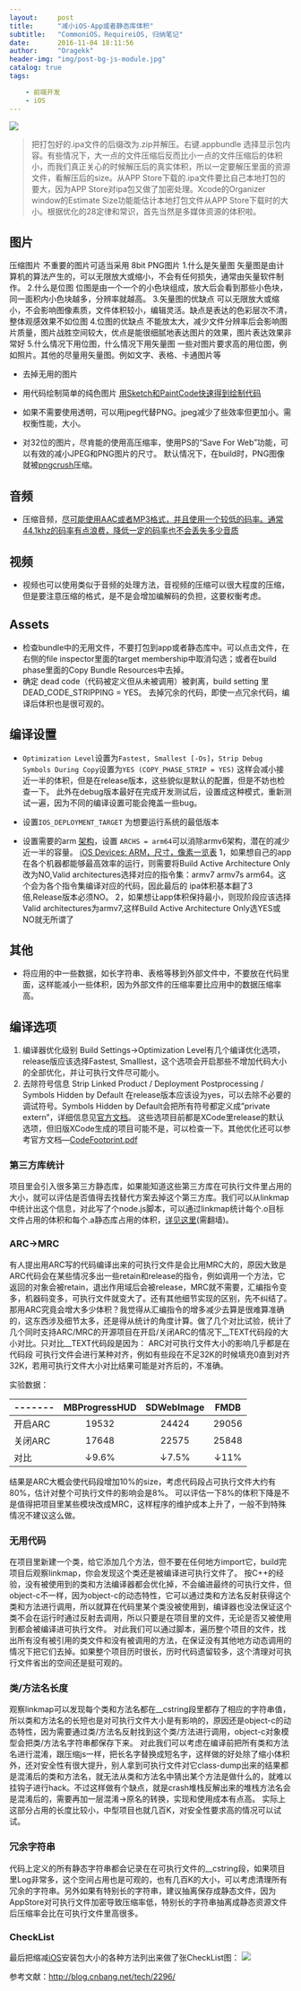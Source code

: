 ```yaml
---
layout:     post
title:      "减小iOS-App或者静态库体积"
subtitle:   "CommoniOS，RequireiOS, 归纳笔记"
date:       2016-11-04 18:11:56
author:     "Oragekk"
header-img: "img/post-bg-js-module.jpg"
catalog: true
tags:

    - 前端开发
    - iOS
---
```

![](https://zero-space.s3.amazonaws.com/photos/2e6cc210-e9a6-4a0f-9c05-2c4056a982acx840.jpg)


>把打包好的.ipa文件的后缀改为.zip并解压。右键.appbundle 选择显示包内容。有些情况下，大一点的文件压缩后反而比小一点的文件压缩后的体积小，而我们真正关心的时候解压后的真实体积，所以一定要解压里面的资源文件，看解压后的size。从APP Store下载的.ipa文件要比自己本地打包的要大，因为APP Store对ipa包又做了加密处理。Xcode的Organizer window的Estimate Size功能能估计本地打包文件从APP Store下载时的大小。根据优化的28定律和常识，首先当然是多媒体资源的体积啦。

## 图片
压缩图片 不重要的图片可适当采用 8bit PNG图片
1.什么是矢量图 矢量图是由计算机的算法产生的，可以无限放大或缩小，不会有任何损失，通常由矢量软件制作。
2.什么是位图 位图是由一个一个的小色块组成，放大后会看到那些小色块，同一面积内小色块越多，分辨率就越高。
3.矢量图的优缺点 可以无限放大或缩小，不会影响图像素质，文件体积较小，编辑灵活。缺点是表达的色彩层次不清，整体观感效果不如位图
4.位图的优缺点 不能放太大，减少文件分辨率后会影响图片质量，图片战胜空间较大，优点是能很细腻地表达图片的效果，图片表达效果非常好
5.什么情况下用位图，什么情况下用矢量图 一些对图片要求高的用位图，例如照片。其他的尽量用矢量图。例如文字、表格、卡通图片等

- 去掉无用的图片

- 用代码绘制简单的纯色图片 [用Sketch和PaintCode快速得到绘制代码](http://www.jianshu.com/p/d01110c80495)

- 如果不需要使用透明，可以用jpeg代替PNG。jpeg减少了些效率但更加小。需权衡性能，大小。

- 对32位的图片，尽肯能的使用高压缩率，使用PS的“Save For Web”功能，可以有效的减小JPEG和PNG图片的尺寸。 默认情况下，在build时，PNG图像就被[pngcrush](https://developer.apple.com/library/ios/qa/qa1681/_index.html)压缩。

## 音频
- 压缩音频，[尽可能使用AAC或者MP3格式，并且使用一个较低的码率。通常44.1khz的码率有点浪费，降低一定的码率也不会丢失多少音质](https://developer.apple.com/videos/wwdc/2011/?id=404)

## 视频
- 视频也可以使用类似于音频的处理方法，音视频的压缩可以很大程度的压缩，但是要注意压缩的格式，是不是会增加编解码的负担，这要权衡考虑。

## Assets
- 检查bundle中的无用文件，不要打包到app或者静态库中。可以点击文件，在右侧的file inspector里面的target membership中取消勾选；或者在build phase里面的Copy Bundle Resources中去掉。
- 确定 dead code（代码被定义但从未被调用）被剥离，build setting 里 DEAD_CODE_STRIPPING = YES。 去掉冗余的代码，即使一点冗余代码，编译后体积也是很可观的。

## 编译设置
- ``Optimization Level``设置为``Fastest, Smallest [-Os]``，``Strip Debug``
 ``Symbols During Copy``设置为``YES (COPY_PHASE_STRIP = YES)``
这样会减小接近一半的体积，但是在release版本，这些貌似是默认的配置，但是不妨也检查一下。 此外在debug版本最好在完成开发测试后，设置成这种模式，重新测试一遍，因为不同的编译设置可能会掩盖一些bug。

- 设置``IOS_DEPLOYMENT_TARGET`` 为想要运行系统的最低版本

- 设置需要的arm [架构](http://lib.csdn.net/base/16)，设置 ``ARCHS = arm64``可以消除armv6架构，潜在的减少近一半的容量。
[iOS Devices: ARM，尺寸，像素一览表](https://www.innerfence.com/howto/apple-ios-devices-dates-versions-instruction-sets)
1，如果想自己的app在各个机器都能够最高效率的运行，则需要将Build Active Architecture Only改为NO,Valid architectures选择对应的指令集：armv7 armv7s arm64。这个会为各个指令集编译对应的代码，因此最后的 ipa体积基本翻了3倍,Release版本必须NO。
2，如果想让app体积保持最小，则现阶段应该选择Valid architectures为armv7,这样Build Active Architecture Only选YES或NO就无所谓了

## 其他

- 将应用的中一些数据，如长字符串、表格等移到外部文件中，不要放在代码里面，这样能减小一些体积，因为外部文件的压缩率要比应用中的数据压缩率高。

## 编译选项
1. 编译器优化级别
Build Settings->Optimization Level有几个编译优化选项，release版应该选择Fastest, Smalllest，这个选项会开启那些不增加代码大小的全部优化，并让可执行文件尽可能小。
2. 去除符号信息
Strip Linked Product / Deployment Postprocessing / Symbols Hidden by Default 在release版本应该设为yes，可以去除不必要的调试符号。Symbols Hidden by Default会把所有符号都定义成”private extern”，详细信息见[官方文档](https://developer.apple.com/library/mac/documentation/DeveloperTools/Conceptual/MachOTopics/1-Articles/executing_files.html#//apple_ref/doc/uid/TP40001829-97021-TPXREF121)。
这些选项目前都是XCode里release的默认选项，但旧版XCode生成的项目可能不是，可以检查一下。其他优化还可以参考官方文档—[CodeFootprint.pdf](https://developer.apple.com/legacy/library/documentation/Performance/Conceptual/CodeFootprint/CodeFootprint.pdf)
### 第三方库统计
项目里会引入很多第三方静态库，如果能知道这些第三方库在可执行文件里占用的大小，就可以评估是否值得去找替代方案去掉这个第三方库。我们可以从linkmap中统计出这个信息，对此写了个node.js脚本，可以通过linkmap统计每个.o目标文件占用的体积和每个.a静态库占用的体积，[详见这里](https://gist.github.com/bang590/8f3e9704f1c2661836cd)(需翻墙)。
### ARC->MRC
有人提出用ARC写的代码编译出来的可执行文件是会比用MRC大的，原因大致是ARC代码会在某些情况多出一些retain和release的指令，例如调用一个方法，它返回的对象会被retain，退出作用域后会被release，MRC就不需要，汇编指令变多，机器码变多，可执行文件就变大了。还有其他细节实现的区别，先不纠结了。
那用ARC究竟会增大多少体积？我觉得从汇编指令的增多减少去算是很难算准确的，这东西涉及细节太多，还是得从统计的角度计算。做了几个对比试验，统计了几个同时支持ARC/MRC的开源项目在开启/关闭ARC的情况下__TEXT代码段的大小对比。只对比__TEXT代码段是因为：
ARC对可执行文件大小的影响几乎都是在代码段
可执行文件会进行某种对齐，例如有些段在不足32K的时候填充0直到对齐32K，若用可执行文件大小对比结果可能是对齐后的，不准确。

实验数据：

-------|MBProgressHUD|SDWebImage|FMDB
-------|:-----------:|:--------:|:-----:
开启ARC|19532|24424|29056
关闭ARC|17648|22575|25848
对比|↓9.6%|↓7.5%|↓11%


结果是ARC大概会使代码段增加10%的size，考虑代码段占可执行文件大约有80%，估计对整个可执行文件的影响会是8%。
可以评估一下8%的体积下降是不是值得把项目里某些模块改成MRC，这样程序的维护成本上升了，一般不到特殊情况不建议这么做。
### 无用代码
在项目里新建一个类，给它添加几个方法，但不要在任何地方import它，build完项目后观察linkmap，你会发现这个类还是被编译进可执行文件了。
按C++的经验，没有被使用到的类和方法编译器都会优化掉，不会编进最终的可执行文件，但object-c不一样，因为object-c的动态特性，它可以通过类和方法名反射获得这个类和方法进行调用，所以就算在代码里某个类没被使用到，编译器也没法保证这个类不会在运行时通过反射去调用，所以只要是在项目里的文件，无论是否又被使用到都会被编译进可执行文件。
对此我们可以通过脚本，遍历整个项目的文件，找出所有没有被引用的类文件和没有被调用的方法，在保证没有其他地方动态调用的情况下把它们去掉。如果整个项目历时很长，历时代码遗留较多，这个清理对可执行文件省出的空间还是挺可观的。
### 类/方法名长度
观察linkmap可以发现每个类和方法名都在__cstring段里都存了相应的字符串值，所以类和方法名的长短也是对可执行文件大小是有影响的，原因还是object-c的动态特性，因为需要通过类/方法名反射找到这个类/方法进行调用，object-c对象模型会把类/方法名字符串都保存下来。
对此我们可以考虑在编译前把所有类和方法名进行混淆，跟压缩js一样，把长名字替换成短名字，这样做的好处除了缩小体积外，还对安全性有很大提升，别人拿到可执行文件对它class-dump出来的结果都是混淆后的类和方法名，就无法从类和方法名中猜出某个方法是做什么的，就难以挂钩子进行hack。不过这样做有个缺点，就是crash堆栈反解出来的堆栈方法名会是混淆后的，需要再加一层混淆->原名的转换，实现和使用成本有点高。
实际上这部分占用的长度比较小，中型项目也就几百K，对安全性要求高的情况可以试试。
### 冗余字符串
代码上定义的所有静态字符串都会记录在在可执行文件的__cstring段，如果项目里Log非常多，这个空间占用也是可观的，也有几百K的大小，可以考虑清理所有冗余的字符串。另外如果有特别长的字符串，建议抽离保存成静态文件，因为AppStore对可执行文件加密导致压缩率低，特别长的字符串抽离成静态资源文件后压缩率会比在可执行文件里高很多。
### CheckList
最后把缩减[iOS](http://lib.csdn.net/base/1)安装包大小的各种方法列出来做了张CheckList图：
![](http://upload-images.jianshu.io/upload_images/2076247-dde8e96bdd40396b.png?imageMogr2/auto-orient/strip%7CimageView2/2/w/1240)

参考文献：http://blog.cnbang.net/tech/2296/
